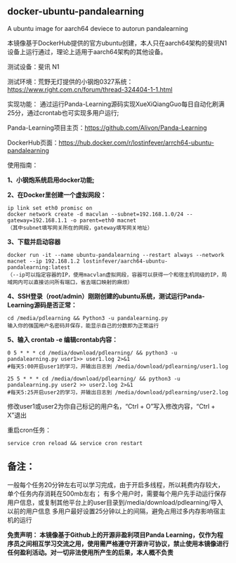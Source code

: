 ## docker-ubuntu-pandalearning
A ubuntu image for aarch64 deviece to autorun pandalearning

本镜像基于DockerHub提供的官方ubuntu创建，本人只在aarch64架构的斐讯N1设备上运行通过，理论上适用于aarch64架构的其他设备。

测试设备：斐讯 N1

测试环境：荒野无灯提供的小钢炮0327系统：https://www.right.com.cn/forum/thread-324404-1-1.html

实现功能：
通过运行Panda-Learning源码实现XueXiQiangGuo每日自动化刷满25分，通过crontab也可实现多用户运行;

Panda-Learning项目主页：https://github.com/Alivon/Panda-Learning

DockerHub页面：https://hub.docker.com/r/lostinfever/arrch64-ubuntu-pandalearning

使用指南：

**1、小钢炮系统启用docker功能;**

**2、在Docker里创建一个虚拟网段：**
```
ip link set eth0 promisc on
docker network create -d macvlan --subnet=192.168.1.0/24 --gateway=192.168.1.1 -o parent=eth0 macnet
（其中subnet填写网关所在的网段，gateway填写网关地址） 
```

**3、下载并启动容器**
```
docker run -it --name ubuntu-pandalearning --restart always --network macnet --ip 192.168.1.2 lostinfever/aarch64-ubuntu-pandalearning:latest  
（--ip可以指定容器的IP，使用macvlan虚拟网段，容器可以获得一个和宿主机同级的IP，局域网内可以直接访问所有端口，省去端口映射的麻烦）
```

**4、SSH登录（root/admin）刚刚创建的ubuntu系统，测试运行Panda-Learning源码是否正常：**
```
cd /media/pdlearning && Python3 -u pandalearning.py
输入你的强国用户名密码并保存，能显示自己的分数即为正常运行
```

**5、输入 crontab -e 编辑crontab内容：**
```
0 5 * * * cd /media/download/pdlearning/ && python3 -u pandalearning.py user1>> user1.log 2>&1
#每天5:00开启user1的学习，并输出日志到 /media/download/pdlearning/user1.log

25 5 * * * cd /media/download/pdlearning/ && python3 -u pandalearning.py user2 >> user2.log 2>&1
#每天5:25开启user2的学习，并输出日志到 /media/download/pdlearning/user2.log
```    

修改user1或user2为你自己标记的用户名，“Ctrl + O”写入修改内容，“Ctrl + X”退出

重启cron任务：
``` 
service cron reload && service cron restart
``` 

## 备注：
 一般每个任务20分钟左右可以学习完成，由于开启多线程，所以耗费内存较大，单个任务内存消耗在500mb左右；
有多个用户时，需要每个用户先手动运行保存用户信息，或复制其他平台上的user目录到/media/download/pdlearning/导入以前的用户信息
多用户最好设置25分钟以上的间隔，避免占用过多内存影响宿主机的运行

**免责声明：
本镜像基于Github上的开源非盈利项目Panda Learning，仅作为程序员之间相互学习交流之用，使用需严格遵守开源许可协议，禁止使用本镜像进行任何盈利活动。对一切非法使用所产生的后果，本人概不负责**
